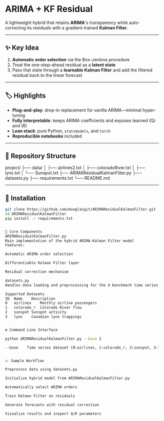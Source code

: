 # ARIMA + KF Residual

A lightweight hybrid that retains **ARIMA**'s transparency while auto-correcting its residuals with a gradient-trained **Kalman Filter**.

---

## ✨ Key Idea
1. **Automatic order selection** via the Box–Jenkins procedure  
2. Treat the one-step-ahead residual as a **latent state**  
3. Pass that state through a **learnable Kalman Filter** and add the filtered residual back to the linear forecast

---

## 🏷️ Highlights
- **Plug-and-play**: drop-in replacement for vanilla ARIMA—minimal hyper-tuning  
- **Fully interpretable**: keeps ARIMA coefficients and exposes learned \(Q\) and \(R\)  
- **Lean stack**: pure Python, `statsmodels`, and `torch`  
- **Reproducible notebooks** included

---

## 📂 Repository Structure

project/
├── data/
│ ├── airlines2.txt
│ ├── coloradoRiver.txt
│ ├── lynx.txt
│ └── Sunspot.txt
├── ARIMAResidualKalmanFilter.py
├── datasets.py
├── requirements.txt
└── README.md


---

## 🚀 Installation
```bash
git clone https://github.com/mouglasgit/ARIMAResidualKalmanFilter.git
cd ARIMAResidualKalmanFilter
pip install -r requirements.txt


🧠 Core Components
ARIMAResidualKalmanFilter.py
Main implementation of the hybrid ARIMA-Kalman Filter model
Features:

Automatic ARIMA order selection

Differentiable Kalman Filter layer

Residual correction mechanism

datasets.py
Handles data loading and preprocessing for the 4 benchmark time series:

Supported Datasets
ID	Name	Description
0	airlines	Monthly airline passengers
1	colorado_r	Colorado River flow
2	sunspot	Sunspot activity
3	lynx	Canadian lynx trappings


⚙️ Command Line Interface

python ARIMAResidualKalmanFilter.py --base 2

--base    Time series dataset (0:airlines, 1:colorado_r, 2:sunspot, 3:lynx)


📈 Sample Workflow

Preprocess data using datasets.py

Initialize hybrid model from ARIMAResidualKalmanFilter.py

Automatically select ARIMA orders

Train Kalman Filter on residuals

Generate forecasts with residual correction

Visualize results and inspect Q/R parameters
